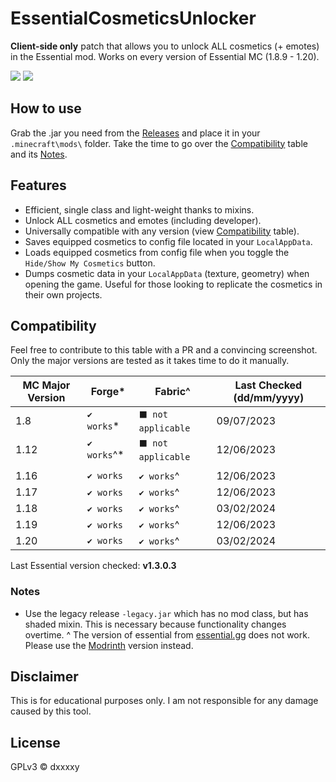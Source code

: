 # EssentialCosmeticsUnlocker
**Client-side only** patch that allows you to unlock ALL cosmetics (+ emotes) in the Essential mod. Works on every version of Essential MC (1.8.9 - 1.20).

![](https://img.shields.io/badge/COMPATIBILITY-∞-0?style=for-the-badge)
![](https://img.shields.io/github/downloads/DxxxxY/EssentialCosmeticsUnlocker/total?style=for-the-badge)

## How to use
Grab the .jar you need from the [Releases](https://github.com/DxxxxY/EssentialCosmeticsUnlocker/releases) and place it in your `.minecraft\mods\` folder. Take the time to go over the [Compatibility](#compatibility) table and its [Notes](#notes).

## Features
- Efficient, single class and light-weight thanks to mixins.
- Unlock ALL cosmetics and emotes (including developer). 
- Universally compatible with any version (view [Compatibility](#compatibility) table).
- Saves equipped cosmetics to config file located in your `LocalAppData`.
- Loads equipped cosmetics from config file when you toggle the `Hide/Show My Cosmetics` button.
- Dumps cosmetic data in your `LocalAppData` (texture, geometry) when opening the game. Useful for those looking to replicate the cosmetics in their own projects.

## Compatibility
Feel free to contribute to this table with a PR and a convincing screenshot. Only the major versions are tested as it takes time to do it manually.

| MC Major Version | Forge\*        | Fabric^            | Last Checked (dd/mm/yyyy) |
|------------------|--------------|--------------------|---------------------------|
| 1.8              | `✔️ works`\*  | `⬛ not applicable` | 09/07/2023                |
| 1.12             | `✔️ works`^\* | `⬛ not applicable` | 12/06/2023                |
|                  |              |                    |                           |
| 1.16             | `✔️ works`   | `✔️ works`^         | 12/06/2023                |
| 1.17             | `✔️ works`️  | `✔️ works`^         | 12/06/2023                |
| 1.18             | `✔️ works`️  | `✔️ works`^         | 03/02/2024                |
| 1.19             | `✔️ works`️  | `✔️ works`^         | 12/06/2023                |
| 1.20             | `✔️ works`   | `✔️ works`^         | 03/02/2024                |

Last Essential version checked: **v1.3.0.3**

### Notes
* Use the legacy release `-legacy.jar` which has no mod class, but has shaded mixin. This is necessary because functionality changes overtime.
^ The version of essential from [essential.gg](https://essential.gg/) does not work. Please use the [Modrinth](https://modrinth.com/mod/essential/versions?l=fabric) version instead.
 
## Disclaimer
This is for educational purposes only. I am not responsible for any damage caused by this tool.

## License
GPLv3 © dxxxxy
